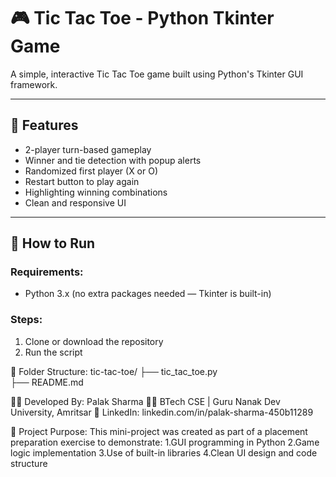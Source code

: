 # 🎮 Tic Tac Toe - Python Tkinter Game

A simple, interactive Tic Tac Toe game built using Python's Tkinter GUI framework.

---

## 🔹 Features

- 2-player turn-based gameplay
- Winner and tie detection with popup alerts
- Randomized first player (X or O)
- Restart button to play again
- Highlighting winning combinations
- Clean and responsive UI

---

## 🚀 How to Run

### Requirements:
- Python 3.x (no extra packages needed — Tkinter is built-in)

### Steps:
1. Clone or download the repository
2. Run the script


📁 Folder Structure:
tic-tac-toe/
├── tic_tac_toe.py        
├── README.md

👨‍💻 Developed By:
Palak Sharma
🧑‍💻 BTech CSE | Guru Nanak Dev University, Amritsar
🔗 LinkedIn: linkedin.com/in/palak-sharma-450b11289

📌 Project Purpose:
This mini-project was created as part of a placement preparation exercise to demonstrate:
1.GUI programming in Python
2.Game logic implementation
3.Use of built-in libraries
4.Clean UI design and code structure





